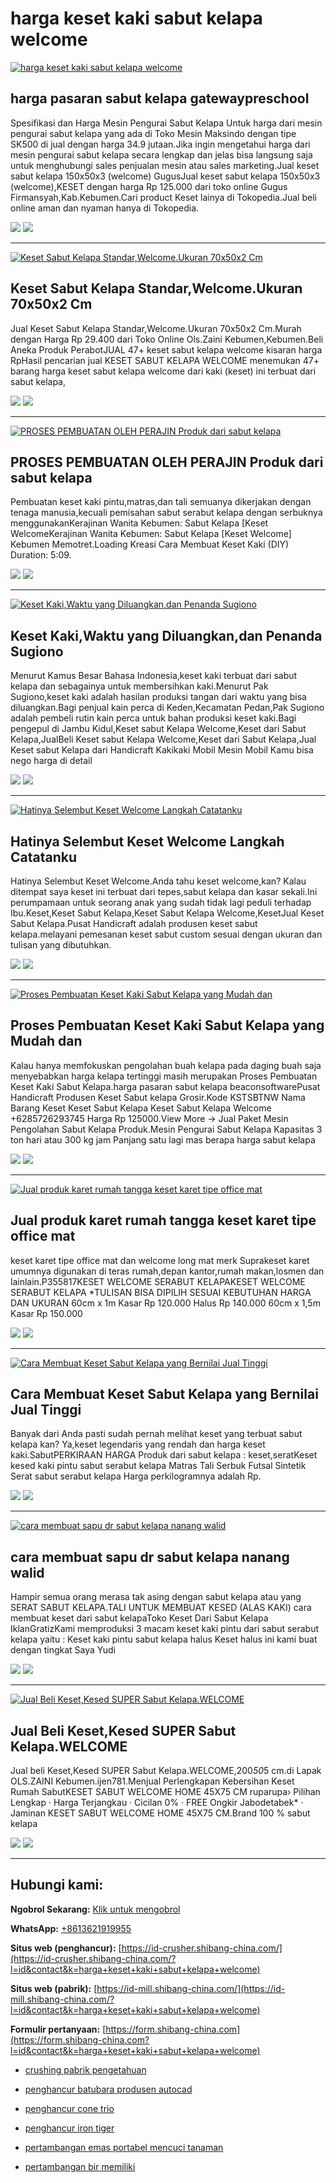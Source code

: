 # harga keset kaki sabut kelapa welcome

<a href="https://swt.shibang-china.com/?l=id&img&k=harga+keset+kaki+sabut+kelapa+welcome" target="_blank">![harga keset kaki sabut kelapa welcome](http://static.shibang-china.com/all-800x300/1263.jpg)</a>

## harga pasaran sabut kelapa gatewaypreschool
Spesifikasi dan Harga Mesin Pengurai Sabut Kelapa Untuk harga dari mesin pengurai sabut kelapa yang ada di Toko Mesin Maksindo dengan tipe SK500 di jual dengan harga 34.9 jutaan.Jika ingin mengetahui harga dari mesin pengurai sabut kelapa secara lengkap dan jelas bisa langsung saja untuk menghubungi sales penjualan mesin atau sales marketing.Jual keset sabut kelapa 150x50x3 (welcome) GugusJual keset sabut kelapa 150x50x3 (welcome),KESET dengan harga Rp 125.000 dari toko online Gugus Firmansyah,Kab.Kebumen.Cari product Keset lainya di Tokopedia.Jual beli online aman dan nyaman hanya di Tokopedia.


<a href="https://whatsapp.shibangsoft.com/WhatsApp.php" target="_blank" title="WhatsApp">![](http://static.shibang-china.com/icon/whatsapp.png)</a> <a href="https://swt.shibang-china.com/?l=id&icon&k=harga+keset+kaki+sabut+kelapa+welcome" target="_blank">![](http://static.shibang-china.com/icon/chat-id.png)</a>

---

<a href="https://swt.shibang-china.com/?l=id&img&k=harga+keset+kaki+sabut+kelapa+welcome" target="_blank">![Keset Sabut Kelapa Standar,Welcome.Ukuran 70x50x2 Cm](http://static.shibang-china.com/all-800x300/218.jpg)</a>

## Keset Sabut Kelapa Standar,Welcome.Ukuran 70x50x2 Cm
Jual Keset Sabut Kelapa Standar,Welcome.Ukuran 70x50x2 Cm.Murah dengan Harga Rp 29.400 dari Toko Online Ols.Zaini Kebumen,Kebumen.Beli Aneka Produk PerabotJUAL 47+ keset sabut kelapa welcome kisaran harga RpHasil pencarian jual KESET SABUT KELAPA WELCOME menemukan 47+ barang harga keset sabut kelapa welcome dari kaki (keset) ini terbuat dari sabut kelapa,


<a href="https://whatsapp.shibangsoft.com/WhatsApp.php" target="_blank" title="WhatsApp">![](http://static.shibang-china.com/icon/whatsapp.png)</a> <a href="https://swt.shibang-china.com/?l=id&icon&k=harga+keset+kaki+sabut+kelapa+welcome" target="_blank">![](http://static.shibang-china.com/icon/chat-id.png)</a>

---

<a href="https://swt.shibang-china.com/?l=id&img&k=harga+keset+kaki+sabut+kelapa+welcome" target="_blank">![PROSES PEMBUATAN OLEH PERAJIN Produk dari sabut kelapa](http://static.shibang-china.com/all-800x300/226.jpg)</a>

## PROSES PEMBUATAN OLEH PERAJIN Produk dari sabut kelapa
Pembuatan keset kaki pintu,matras,dan tali semuanya dikerjakan dengan tenaga manusia,kecuali pemisahan sabut serabut kelapa dengan serbuknya menggunakanKerajinan Wanita Kebumen: Sabut Kelapa [Keset WelcomeKerajinan Wanita Kebumen: Sabut Kelapa [Keset Welcome] Kebumen Memotret.Loading Kreasi Cara Membuat Keset Kaki (DIY) Duration: 5:09.


<a href="https://whatsapp.shibangsoft.com/WhatsApp.php" target="_blank" title="WhatsApp">![](http://static.shibang-china.com/icon/whatsapp.png)</a> <a href="https://swt.shibang-china.com/?l=id&icon&k=harga+keset+kaki+sabut+kelapa+welcome" target="_blank">![](http://static.shibang-china.com/icon/chat-id.png)</a>

---

<a href="https://swt.shibang-china.com/?l=id&img&k=harga+keset+kaki+sabut+kelapa+welcome" target="_blank">![Keset Kaki,Waktu yang Diluangkan,dan Penanda Sugiono](http://static.shibang-china.com/all-800x300/871.jpg)</a>

## Keset Kaki,Waktu yang Diluangkan,dan Penanda Sugiono
Menurut Kamus Besar Bahasa Indonesia,keset kaki terbuat dari sabut kelapa dan sebagainya untuk membersihkan kaki.Menurut Pak Sugiono,keset kaki adalah hasilan produksi tangan dari waktu yang bisa diluangkan.Bagi penjual kain perca di Keden,Kecamatan Pedan,Pak Sugiono adalah pembeli rutin kain perca untuk bahan produksi keset kaki.Bagi pengepul di Jambu Kidul,Keset sabut Kelapa Welcome,Keset dari Sabut Kelapa,JualBeli Keset sabut Kelapa Welcome,Keset dari Sabut Kelapa,Jual Keset sabut Kelapa dari Handicraft Kakikaki Mobil Mesin Mobil Kamu bisa nego harga di detail


<a href="https://whatsapp.shibangsoft.com/WhatsApp.php" target="_blank" title="WhatsApp">![](http://static.shibang-china.com/icon/whatsapp.png)</a> <a href="https://swt.shibang-china.com/?l=id&icon&k=harga+keset+kaki+sabut+kelapa+welcome" target="_blank">![](http://static.shibang-china.com/icon/chat-id.png)</a>

---

<a href="https://swt.shibang-china.com/?l=id&img&k=harga+keset+kaki+sabut+kelapa+welcome" target="_blank">![Hatinya Selembut Keset Welcome Langkah Catatanku](http://static.shibang-china.com/all-800x300/1333.jpg)</a>

## Hatinya Selembut Keset Welcome Langkah Catatanku
Hatinya Selembut Keset Welcome.Anda tahu keset welcome,kan? Kalau ditempat saya keset ini terbuat dari tepes,sabut kelapa dan kasar sekali.Ini perumpamaan untuk seorang anak yang sudah tidak lagi peduli terhadap Ibu.Keset,Keset Sabut Kelapa,Keset Sabut Kelapa Welcome,KesetJual Keset Sabut Kelapa.Pusat Handicraft adalah produsen keset sabut kelapa.melayani pemesanan keset sabut custom sesuai dengan ukuran dan tulisan yang dibutuhkan.


<a href="https://whatsapp.shibangsoft.com/WhatsApp.php" target="_blank" title="WhatsApp">![](http://static.shibang-china.com/icon/whatsapp.png)</a> <a href="https://swt.shibang-china.com/?l=id&icon&k=harga+keset+kaki+sabut+kelapa+welcome" target="_blank">![](http://static.shibang-china.com/icon/chat-id.png)</a>

---

<a href="https://swt.shibang-china.com/?l=id&img&k=harga+keset+kaki+sabut+kelapa+welcome" target="_blank">![Proses Pembuatan Keset Kaki Sabut Kelapa yang Mudah dan](http://static.shibang-china.com/all-800x300/271.jpg)</a>

## Proses Pembuatan Keset Kaki Sabut Kelapa yang Mudah dan
Kalau hanya memfokuskan pengolahan buah kelapa pada daging buah saja menyebabkan harga kelapa tertinggi masih merupakan Proses Pembuatan Keset Kaki Sabut Kelapa.harga pasaran sabut kelapa beaconsoftwarePusat Handicraft Produsen Keset Sabut kelapa Grosir.Kode KSTSBTNW Nama Barang Keset Keset Sabut Kelapa Keset Sabut Kelapa Welcome +6285726293745 Harga Rp 125000.View More → Jual Paket Mesin Pengolahan Sabut Kelapa Produk.Mesin Pengurai Sabut Kelapa Kapasitas 3 ton hari atau 300 kg jam Panjang satu lagi mas berapa harga sabut kelapa


<a href="https://whatsapp.shibangsoft.com/WhatsApp.php" target="_blank" title="WhatsApp">![](http://static.shibang-china.com/icon/whatsapp.png)</a> <a href="https://swt.shibang-china.com/?l=id&icon&k=harga+keset+kaki+sabut+kelapa+welcome" target="_blank">![](http://static.shibang-china.com/icon/chat-id.png)</a>

---

<a href="https://swt.shibang-china.com/?l=id&img&k=harga+keset+kaki+sabut+kelapa+welcome" target="_blank">![Jual produk karet rumah tangga keset karet tipe office mat](http://static.shibang-china.com/all-800x300/1370.jpg)</a>

## Jual produk karet rumah tangga keset karet tipe office mat
keset karet tipe office mat dan welcome long mat merk Suprakeset karet umumnya digunakan di teras rumah,depan kantor,rumah makan,losmen dan lainlain.P355817KESET WELCOME SERABUT KELAPAKESET WELCOME SERABUT KELAPA *TULISAN BISA DIPILIH SESUAI KEBUTUHAN HARGA DAN UKURAN 60cm x 1m Kasar Rp 120.000 Halus Rp 140.000 60cm x 1,5m Kasar Rp 150.000


<a href="https://whatsapp.shibangsoft.com/WhatsApp.php" target="_blank" title="WhatsApp">![](http://static.shibang-china.com/icon/whatsapp.png)</a> <a href="https://swt.shibang-china.com/?l=id&icon&k=harga+keset+kaki+sabut+kelapa+welcome" target="_blank">![](http://static.shibang-china.com/icon/chat-id.png)</a>

---

<a href="https://swt.shibang-china.com/?l=id&img&k=harga+keset+kaki+sabut+kelapa+welcome" target="_blank">![Cara Membuat Keset Sabut Kelapa yang Bernilai Jual Tinggi](http://static.shibang-china.com/all-800x300/354.jpg)</a>

## Cara Membuat Keset Sabut Kelapa yang Bernilai Jual Tinggi
Banyak dari Anda pasti sudah pernah melihat keset yang terbuat sabut kelapa kan? Ya,keset legendaris yang rendah dan harga keset kaki.SabutPERKIRAAN HARGA Produk dari sabut kelapa : keset,seratKeset kesed kaki pintu sabut serabut kelapa Matras Tali Serbuk Futsal Sintetik Serat sabut serabut kelapa Harga perkilogramnya adalah Rp.


<a href="https://whatsapp.shibangsoft.com/WhatsApp.php" target="_blank" title="WhatsApp">![](http://static.shibang-china.com/icon/whatsapp.png)</a> <a href="https://swt.shibang-china.com/?l=id&icon&k=harga+keset+kaki+sabut+kelapa+welcome" target="_blank">![](http://static.shibang-china.com/icon/chat-id.png)</a>

---

<a href="https://swt.shibang-china.com/?l=id&img&k=harga+keset+kaki+sabut+kelapa+welcome" target="_blank">![cara membuat sapu dr sabut kelapa nanang walid](http://static.shibang-china.com/all-800x300/228.jpg)</a>

## cara membuat sapu dr sabut kelapa nanang walid
Hampir semua orang merasa tak asing dengan sabut kelapa atau yang SERAT SABUT KELAPA.TALI UNTUK MEMBUAT KESED (ALAS KAKI) cara membuat keset dari sabut kelapaToko Keset Dari Sabut Kelapa IklanGratizKami memproduksi 3 macam keset kaki pintu dari sabut serabut kelapa yaitu : Keset kaki pintu sabut kelapa halus Keset halus ini kami buat dengan tingkat Saya Yudi


<a href="https://whatsapp.shibangsoft.com/WhatsApp.php" target="_blank" title="WhatsApp">![](http://static.shibang-china.com/icon/whatsapp.png)</a> <a href="https://swt.shibang-china.com/?l=id&icon&k=harga+keset+kaki+sabut+kelapa+welcome" target="_blank">![](http://static.shibang-china.com/icon/chat-id.png)</a>

---

<a href="https://swt.shibang-china.com/?l=id&img&k=harga+keset+kaki+sabut+kelapa+welcome" target="_blank">![Jual Beli Keset,Kesed SUPER Sabut Kelapa.WELCOME](http://static.shibang-china.com/all-800x300/1438.jpg)</a>

## Jual Beli Keset,Kesed SUPER Sabut Kelapa.WELCOME
Jual beli Keset,Kesed SUPER Sabut Kelapa.WELCOME,200*50*5 cm.di Lapak OLS.ZAINI Kebumen.ijen781.Menjual Perlengkapan Kebersihan Keset Rumah SabutKESET SABUT WELCOME HOME 45X75 CM ruparupa› Pilihan Lengkap · Harga Terjangkau · Cicilan 0% · FREE Ongkir Jabodetabek* · Jaminan KESET SABUT WELCOME HOME 45X75 CM.Brand 100 % sabut kelapa


<a href="https://whatsapp.shibangsoft.com/WhatsApp.php" target="_blank" title="WhatsApp">![](http://static.shibang-china.com/icon/whatsapp.png)</a> <a href="https://swt.shibang-china.com/?l=id&icon&k=harga+keset+kaki+sabut+kelapa+welcome" target="_blank">![](http://static.shibang-china.com/icon/chat-id.png)</a>

---
## Hubungi kami:

**Ngobrol Sekarang:** [Klik untuk mengobrol](https://swt.shibang-china.com?l=id&contact&k=harga+keset+kaki+sabut+kelapa+welcome)

**WhatsApp:**  [+8613621919955](https://whatsapp.shibangsoft.com/WhatsApp.php)

**Situs web (penghancur):** [https://id-crusher.shibang-china.com/](https://id-crusher.shibang-china.com/?l=id&contact&k=harga+keset+kaki+sabut+kelapa+welcome)

**Situs web (pabrik):** [https://id-mill.shibang-china.com/](https://id-mill.shibang-china.com/?l=id&contact&k=harga+keset+kaki+sabut+kelapa+welcome)

**Formulir pertanyaan:** [https://form.shibang-china.com](https://form.shibang-china.com?l=id&contact&k=harga+keset+kaki+sabut+kelapa+welcome)

* [crushing pabrik pengetahuan](../34/crushing%20pabrik%20pengetahuan.md)

* [penghancur batubara produsen autocad](../32/penghancur%20batubara%20produsen%20autocad.md)

* [penghancur cone trio](../38/penghancur%20cone%20trio.md)

* [penghancur iron tiger](../35/penghancur%20iron%20tiger.md)

* [pertambangan emas portabel mencuci tanaman](../34/pertambangan%20emas%20portabel%20mencuci%20tanaman.md)

* [pertambangan bir memiliki](../40/pertambangan%20bir%20memiliki.md)